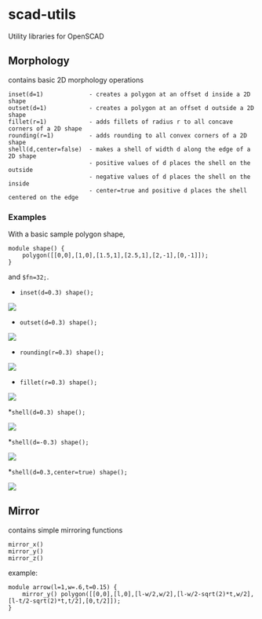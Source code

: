 scad-utils
==========

Utility libraries for OpenSCAD

Morphology
----------

contains basic 2D morphology operations

    inset(d=1)             - creates a polygon at an offset d inside a 2D shape
    outset(d=1)            - creates a polygon at an offset d outside a 2D shape
    fillet(r=1)            - adds fillets of radius r to all concave corners of a 2D shape
    rounding(r=1)          - adds rounding to all convex corners of a 2D shape
    shell(d,center=false)  - makes a shell of width d along the edge of a 2D shape
                           - positive values of d places the shell on the outside
                           - negative values of d places the shell on the inside
                           - center=true and positive d places the shell centered on the edge


### Examples

With a basic sample polygon shape,

    module shape() {
        polygon([[0,0],[1,0],[1.5,1],[2.5,1],[2,-1],[0,-1]]);
    }

and `$fn=32;`.


* `inset(d=0.3) shape();`

![](http://oskarlinde.github.io/scad-utils/img/morph-0.png)


* `outset(d=0.3) shape();`

![](http://oskarlinde.github.io/scad-utils/img/morph-1.png)


* `rounding(r=0.3) shape();`

![](http://oskarlinde.github.io/scad-utils/img/morph-2.png)


* `fillet(r=0.3) shape();`

![](http://oskarlinde.github.io/scad-utils/img/morph-3.png)


*`shell(d=0.3) shape();`

![](http://oskarlinde.github.io/scad-utils/img/morph-4.png)


*`shell(d=-0.3) shape();`

![](http://oskarlinde.github.io/scad-utils/img/morph-5.png)


*`shell(d=0.3,center=true) shape();`

![](http://oskarlinde.github.io/scad-utils/img/morph-6.png)


Mirror
------

contains simple mirroring functions

    mirror_x()
    mirror_y()
    mirror_z()

example:

    module arrow(l=1,w=.6,t=0.15) {
        mirror_y() polygon([[0,0],[l,0],[l-w/2,w/2],[l-w/2-sqrt(2)*t,w/2],[l-t/2-sqrt(2)*t,t/2],[0,t/2]]);
    }
